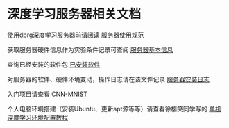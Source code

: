 # 深度学习服务器相关文档

使用dbrg深度学习服务器前请阅读 [服务器使用规范](https://github.com/dbrg-deeplearning/docs/blob/master/服务器使用规范.md)

获取服务器硬件信息作为实验条件记录可查阅 [服务器基本信息](https://github.com/dbrg-deeplearning/docs/blob/master/服务器基本信息.md)

查询已经安装的软件包 [已安装软件](https://github.com/dbrg-deeplearning/docs/blob/master/已安装软件.md)

对服务器的软件、硬件环境变动，操作日志请在该文件记录 [服务器安装日志](https://github.com/dbrg-deeplearning/docs/blob/master/服务器安装日志.md)

入门项目请查看 [CNN-MNIST](https://github.com/dbrg-deeplearning/CNN-MNIST)

个人电脑环境搭建（安装Ubuntu、更新apt源等等）请查看徐樱笑同学写的 [单机深度学习环境配置教程](https://github.com/dbrg-deeplearning/docs/blob/master/DBRG离线安装Ubuntu16.04%20NVIDIA驱动%20CUDA9.0%20CUDNN7.0%20anaconda%20TensorFlow-GPU%20pycharm%20opencv-python%20opencv-contrib-python%20pytorch%20clion%20qt5%20OpenCV3.3.1教程.md)
